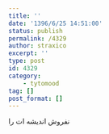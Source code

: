 ```yaml
---
title: ''
date: '1396/6/25 14:51:00'
status: publish
permalink: /4329
author: straxico
excerpt: ''
type: post
id: 4329
category:
    - tytomood
tag: []
post_format: []
---
```

نفروش اندیشه ات را